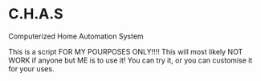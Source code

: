 # C.H.A.S
Computerized Home Automation System

This is a script FOR MY POURPOSES ONLY!!!!
This will most likely NOT WORK if anyone but ME is to use it!
You can try it, or you can customise it for your uses.
